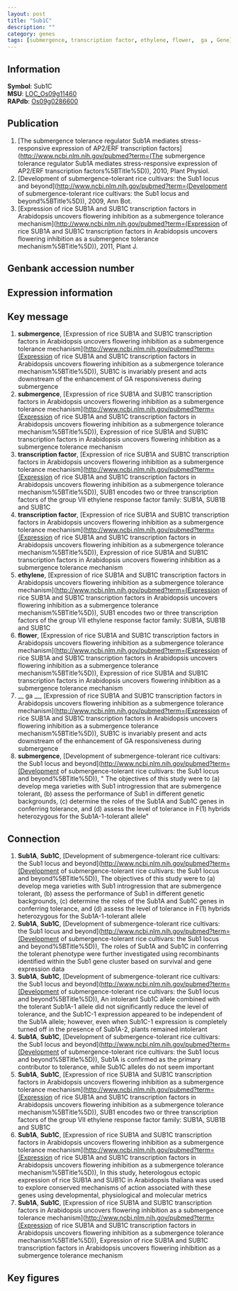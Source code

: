 ```yaml
---
layout: post
title: "Sub1C"
description: ""
category: genes
tags: [submergence, transcription factor, ethylene, flower,  ga , Gene]
---
```


## Information
__Symbol__: Sub1C  
__MSU__: [LOC_Os09g11460](http://rice.plantbiology.msu.edu/cgi-bin/ORF_infopage.cgi?orf=LOC_Os09g11460)  
__RAPdb__: [Os09g0286600](http://rapdb.dna.affrc.go.jp/viewer/gbrowse_details/irgsp1?name=Os09g0286600)  

## Publication
1. [The submergence tolerance regulator Sub1A mediates stress-responsive expression of AP2/ERF transcription factors](http://www.ncbi.nlm.nih.gov/pubmed?term=(The submergence tolerance regulator Sub1A mediates stress-responsive expression of AP2/ERF transcription factors%5BTitle%5D)), 2010, Plant Physiol.
2. [Development of submergence-tolerant rice cultivars: the Sub1 locus and beyond](http://www.ncbi.nlm.nih.gov/pubmed?term=(Development of submergence-tolerant rice cultivars: the Sub1 locus and beyond%5BTitle%5D)), 2009, Ann Bot.
3. [Expression of rice SUB1A and SUB1C transcription factors in Arabidopsis uncovers flowering inhibition as a submergence tolerance mechanism](http://www.ncbi.nlm.nih.gov/pubmed?term=(Expression of rice SUB1A and SUB1C transcription factors in Arabidopsis uncovers flowering inhibition as a submergence tolerance mechanism%5BTitle%5D)), 2011, Plant J.

## Genbank accession number

## Expression information

## Key message
1. __submergence__, [Expression of rice SUB1A and SUB1C transcription factors in Arabidopsis uncovers flowering inhibition as a submergence tolerance mechanism](http://www.ncbi.nlm.nih.gov/pubmed?term=(Expression of rice SUB1A and SUB1C transcription factors in Arabidopsis uncovers flowering inhibition as a submergence tolerance mechanism%5BTitle%5D)),  SUB1C is invariably present and acts downstream of the enhancement of GA responsiveness during submergence
2. __submergence__, [Expression of rice SUB1A and SUB1C transcription factors in Arabidopsis uncovers flowering inhibition as a submergence tolerance mechanism](http://www.ncbi.nlm.nih.gov/pubmed?term=(Expression of rice SUB1A and SUB1C transcription factors in Arabidopsis uncovers flowering inhibition as a submergence tolerance mechanism%5BTitle%5D)), Expression of rice SUB1A and SUB1C transcription factors in Arabidopsis uncovers flowering inhibition as a submergence tolerance mechanism
3. __transcription factor__, [Expression of rice SUB1A and SUB1C transcription factors in Arabidopsis uncovers flowering inhibition as a submergence tolerance mechanism](http://www.ncbi.nlm.nih.gov/pubmed?term=(Expression of rice SUB1A and SUB1C transcription factors in Arabidopsis uncovers flowering inhibition as a submergence tolerance mechanism%5BTitle%5D)),  SUB1 encodes two or three transcription factors of the group VII ethylene response factor family: SUB1A, SUB1B and SUB1C
4. __transcription factor__, [Expression of rice SUB1A and SUB1C transcription factors in Arabidopsis uncovers flowering inhibition as a submergence tolerance mechanism](http://www.ncbi.nlm.nih.gov/pubmed?term=(Expression of rice SUB1A and SUB1C transcription factors in Arabidopsis uncovers flowering inhibition as a submergence tolerance mechanism%5BTitle%5D)), Expression of rice SUB1A and SUB1C transcription factors in Arabidopsis uncovers flowering inhibition as a submergence tolerance mechanism
5. __ethylene__, [Expression of rice SUB1A and SUB1C transcription factors in Arabidopsis uncovers flowering inhibition as a submergence tolerance mechanism](http://www.ncbi.nlm.nih.gov/pubmed?term=(Expression of rice SUB1A and SUB1C transcription factors in Arabidopsis uncovers flowering inhibition as a submergence tolerance mechanism%5BTitle%5D)),  SUB1 encodes two or three transcription factors of the group VII ethylene response factor family: SUB1A, SUB1B and SUB1C
6. __flower__, [Expression of rice SUB1A and SUB1C transcription factors in Arabidopsis uncovers flowering inhibition as a submergence tolerance mechanism](http://www.ncbi.nlm.nih.gov/pubmed?term=(Expression of rice SUB1A and SUB1C transcription factors in Arabidopsis uncovers flowering inhibition as a submergence tolerance mechanism%5BTitle%5D)), Expression of rice SUB1A and SUB1C transcription factors in Arabidopsis uncovers flowering inhibition as a submergence tolerance mechanism
7. __ ga __, [Expression of rice SUB1A and SUB1C transcription factors in Arabidopsis uncovers flowering inhibition as a submergence tolerance mechanism](http://www.ncbi.nlm.nih.gov/pubmed?term=(Expression of rice SUB1A and SUB1C transcription factors in Arabidopsis uncovers flowering inhibition as a submergence tolerance mechanism%5BTitle%5D)),  SUB1C is invariably present and acts downstream of the enhancement of GA responsiveness during submergence
8. __submergence__, [Development of submergence-tolerant rice cultivars: the Sub1 locus and beyond](http://www.ncbi.nlm.nih.gov/pubmed?term=(Development of submergence-tolerant rice cultivars: the Sub1 locus and beyond%5BTitle%5D)), " The objectives of this study were to (a) develop mega varieties with Sub1 introgression that are submergence tolerant, (b) assess the performance of Sub1 in different genetic backgrounds, (c) determine the roles of the Sub1A and Sub1C genes in conferring tolerance, and (d) assess the level of tolerance in F(1) hybrids heterozygous for the Sub1A-1-tolerant allele"

## Connection
1. __Sub1A__, __Sub1C__, [Development of submergence-tolerant rice cultivars: the Sub1 locus and beyond](http://www.ncbi.nlm.nih.gov/pubmed?term=(Development of submergence-tolerant rice cultivars: the Sub1 locus and beyond%5BTitle%5D)),  The objectives of this study were to (a) develop mega varieties with Sub1 introgression that are submergence tolerant, (b) assess the performance of Sub1 in different genetic backgrounds, (c) determine the roles of the Sub1A and Sub1C genes in conferring tolerance, and (d) assess the level of tolerance in F(1) hybrids heterozygous for the Sub1A-1-tolerant allele
2. __Sub1A__, __Sub1C__, [Development of submergence-tolerant rice cultivars: the Sub1 locus and beyond](http://www.ncbi.nlm.nih.gov/pubmed?term=(Development of submergence-tolerant rice cultivars: the Sub1 locus and beyond%5BTitle%5D)),  The roles of Sub1A and Sub1C in conferring the tolerant phenotype were further investigated using recombinants identified within the Sub1 gene cluster based on survival and gene expression data
3. __Sub1A__, __Sub1C__, [Development of submergence-tolerant rice cultivars: the Sub1 locus and beyond](http://www.ncbi.nlm.nih.gov/pubmed?term=(Development of submergence-tolerant rice cultivars: the Sub1 locus and beyond%5BTitle%5D)),  An intolerant Sub1C allele combined with the tolerant Sub1A-1 allele did not significantly reduce the level of tolerance, and the Sub1C-1 expression appeared to be independent of the Sub1A allele; however, even when Sub1C-1 expression is completely turned off in the presence of Sub1A-2, plants remained intolerant
4. __Sub1A__, __Sub1C__, [Development of submergence-tolerant rice cultivars: the Sub1 locus and beyond](http://www.ncbi.nlm.nih.gov/pubmed?term=(Development of submergence-tolerant rice cultivars: the Sub1 locus and beyond%5BTitle%5D)),  Sub1A is confirmed as the primary contributor to tolerance, while Sub1C alleles do not seem important
5. __Sub1A__, __Sub1C__, [Expression of rice SUB1A and SUB1C transcription factors in Arabidopsis uncovers flowering inhibition as a submergence tolerance mechanism](http://www.ncbi.nlm.nih.gov/pubmed?term=(Expression of rice SUB1A and SUB1C transcription factors in Arabidopsis uncovers flowering inhibition as a submergence tolerance mechanism%5BTitle%5D)),  SUB1 encodes two or three transcription factors of the group VII ethylene response factor family: SUB1A, SUB1B and SUB1C
6. __Sub1A__, __Sub1C__, [Expression of rice SUB1A and SUB1C transcription factors in Arabidopsis uncovers flowering inhibition as a submergence tolerance mechanism](http://www.ncbi.nlm.nih.gov/pubmed?term=(Expression of rice SUB1A and SUB1C transcription factors in Arabidopsis uncovers flowering inhibition as a submergence tolerance mechanism%5BTitle%5D)),  In this study, heterologous ectopic expression of rice SUB1A and SUB1C in Arabidopsis thaliana was used to explore conserved mechanisms of action associated with these genes using developmental, physiological and molecular metrics
7. __Sub1A__, __Sub1C__, [Expression of rice SUB1A and SUB1C transcription factors in Arabidopsis uncovers flowering inhibition as a submergence tolerance mechanism](http://www.ncbi.nlm.nih.gov/pubmed?term=(Expression of rice SUB1A and SUB1C transcription factors in Arabidopsis uncovers flowering inhibition as a submergence tolerance mechanism%5BTitle%5D)), Expression of rice SUB1A and SUB1C transcription factors in Arabidopsis uncovers flowering inhibition as a submergence tolerance mechanism

## Key figures


